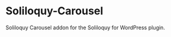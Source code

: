 Soliloquy-Carousel
==================

Soliloquy Carousel addon for the Soliloquy for WordPress plugin.